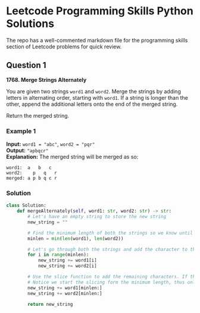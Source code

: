 # Leetcode Programming Skills Python Solutions

The repo has a well-commented markdown file for the programming skills section of Leetcode problems for quick review.

## Question 1

**1768. Merge Strings Alternately**

You are given two strings `word1` and `word2`. Merge the strings by adding letters in alternating order, starting with `word1`. If a string is longer than the other, append the additional letters onto the end of the merged string.

Return the merged string.

### Example 1

**Input:** `word1 = "abc"`, `word2 = "pqr"`  
**Output:** `"apbqcr"`  
**Explanation:** The merged string will be merged as so:
```
word1:  a   b   c
word2:    p   q   r
merged: a p b q c r
```

### Solution

```python
class Solution:
    def mergeAlternately(self, word1: str, word2: str) -> str:
        # Let's have an empty string to store the new string
        new_string = ""

        # Find the minimum length of both the strings so we know until which index the loop has to run so that we don't get an out of index error
        minlen = min(len(word1), len(word2))

        # Let's go through both the strings and add the character to the new array
        for i in range(minlen):
            new_string += word1[i]
            new_string += word2[i]

        # Use the slice function to add the remaining characters. If there are no remaining characters, it doesn't add anything
        # Notice we start the slicing form the minimum length, thus only the word with the greater length of the variable will be added.
        new_string += word1[minlen:]
        new_string += word2[minlen:]

        return new_string
